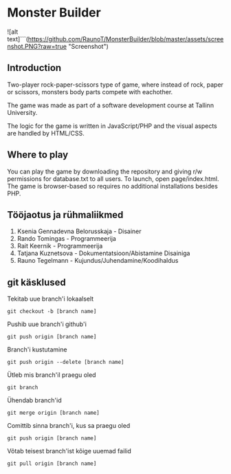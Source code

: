 # Monster Builder
![alt text]```(https://github.com/RaunoT/MonsterBuilder/blob/master/assets/screenshot.PNG?raw=true "Screenshot")

## Introduction

Two-player rock-paper-scissors type of game, where instead of rock, paper or scissors,
monsters body parts compete with eachother.

The game was made as part of a software development course at Tallinn University.

The logic for the game is written in JavaScript/PHP and the visual aspects are handled by HTML/CSS.


## Where to play

You can play the game by downloading the repository and giving r/w permissions for database.txt to all users. 
To launch, open page/index.html. The game is browser-based so requires no additional installations besides PHP.

## Tööjaotus ja rühmaliikmed

1. Ksenia Gennadevna Belorusskaja - Disainer
2. Rando Tomingas - Programmeerija
3. Rait Keernik - Programmeerija
4. Tatjana Kuznetsova - Dokumentatsioon/Abistamine Disainiga
5. Rauno Tegelmann - Kujundus/Juhendamine/Koodihaldus

## git käsklused

Tekitab uue branch'i lokaalselt
```
git checkout -b [branch name]
```

Pushib uue branch'i github'i
```
git push origin [branch name]
```

Branch'i kustutamine
```
git push origin --delete [branch name]
```

Ütleb mis branch'il praegu oled 
```
git branch
```

Ühendab branch'id
```
git merge origin [branch name]
```

Comittib sinna branch'i, kus sa praegu oled
```
git push origin [branch name]
```

Võtab teisest branch'ist kõige uuemad failid
```
git pull origin [branch name]
```
